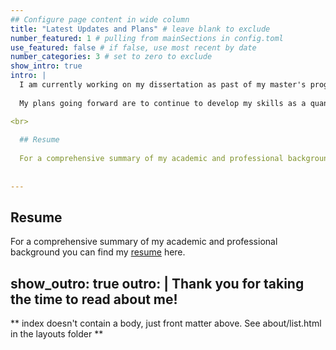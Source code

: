 ```yaml
---
## Configure page content in wide column
title: "Latest Updates and Plans" # leave blank to exclude
number_featured: 1 # pulling from mainSections in config.toml
use_featured: false # if false, use most recent by date
number_categories: 3 # set to zero to exclude
show_intro: true
intro: |
  I am currently working on my dissertation as past of my master's programme.  I am investigating the use of machine learning techniques - such as k-means clustering and self-organising maps - in predicting the survival capacity of mutual funds.
  
  My plans going forward are to continue to develop my skills as a quantitative analysts.  I aim to continue my research into the applications of machine learning techniques in investment management by pursuing PhD study in North America.

<br>
  
  ## Resume
  
  For a comprehensive summary of my academic and professional background you can find my ####[resume](https://www.johnrobininston.com/resume/) here.
  
  
---  
```

  
## Resume

For a comprehensive summary of my academic and professional background you can find my [resume](https://www.johnrobininston.com/resume/) here.

show_outro: true
outro: |
  <i class="fas fa-glass-cheers pr2"></i>Thank you for taking the time to read about me!
---

** index doesn't contain a body, just front matter above.
See about/list.html in the layouts folder **
